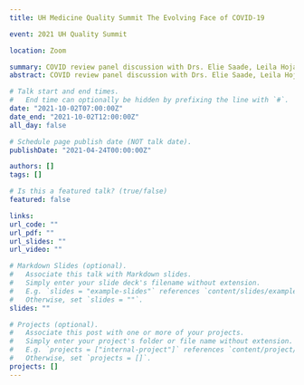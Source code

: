 ```yaml
---
title: UH Medicine Quality Summit The Evolving Face of COVID-19

event: 2021 UH Quality Summit

location: Zoom

summary: COVID review panel discussion with Drs. Elie Saade, Leila Hojat, Rana Hejal, and David Rosenberg.
abstract: COVID review panel discussion with Drs. Elie Saade, Leila Hojat, Rana Hejal, and David Rosenberg.

# Talk start and end times.
#   End time can optionally be hidden by prefixing the line with `#`.
date: "2021-10-02T07:00:00Z"
date_end: "2021-10-02T12:00:00Z"
all_day: false

# Schedule page publish date (NOT talk date).
publishDate: "2021-04-24T00:00:00Z"

authors: []
tags: []

# Is this a featured talk? (true/false)
featured: false

links:
url_code: ""
url_pdf: ""
url_slides: ""
url_video: ""

# Markdown Slides (optional).
#   Associate this talk with Markdown slides.
#   Simply enter your slide deck's filename without extension.
#   E.g. `slides = "example-slides"` references `content/slides/example-slides.md`.
#   Otherwise, set `slides = ""`.
slides: ""

# Projects (optional).
#   Associate this post with one or more of your projects.
#   Simply enter your project's folder or file name without extension.
#   E.g. `projects = ["internal-project"]` references `content/project/deep-learning/index.md`.
#   Otherwise, set `projects = []`.
projects: []
---
```


